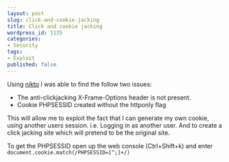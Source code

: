 ```yaml
---
layout: post
slug: click-and-cookie-jacking
title: Click and cookie jacking
wordpress_id: 1135
categories:
- Security
tags:
- Exploit
published: false
---
```

Using [nikto](http://www.cirt.net/nikto2/) I was able to find the follow two issues:
- The anti-clickjacking X-Frame-Options header is not present.
- Cookie PHPSESSID created without the httponly flag

This will allow me to exploit the fact that I can generate my own cookie, using 
another users session. i.e. Logging in as another user. And to create a click jacking 
site which will pretend to be the original site.

To get the PHPSESSID open up the web console (Ctrl+Shift+k) and enter 
`document.cookie.match(/PHPSESSID=[^;]+/)`